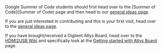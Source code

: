 Google Summer of Code students should first head over to the [Summer of Code](Summer of Code) page and then head to our [general ideas page](Ideas-Page).

If you are just interested in contributing and this is your first visit, head over to the [general ideas page](Ideas-Page).

If you have brought/received a Digilent Atlys Board, head over to the [HDMI2USB Wiki](https://github.com/timvideos/HDMI2USB/wiki) and specifically look at the [Getting started with Atlys Board](https://github.com/timvideos/HDMI2USB/wiki/Getting-Started-with-an-Atlys-Board) page.